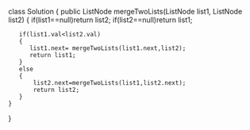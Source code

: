 class Solution {
    public ListNode mergeTwoLists(ListNode list1, ListNode list2) {
       if(list1==null)return list2;
       if(list2==null)return list1;

       if(list1.val<list2.val)
       {
          list1.next= mergeTwoLists(list1.next,list2);
          return list1;
       }
       else
       {
           list2.next=mergeTwoLists(list1,list2.next);
           return list2;
       }
    }
}
